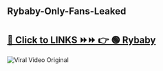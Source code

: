 
 ## Rybaby-Only-Fans-Leaked

# <h2><a href="https://clipsfans.com/Rybaby&ref=git">🔗 Click to LINKS ⏩⏩ 👉 🟢 Rybaby </a></h2>

<a href="https://clipsfans.com/Rybaby&ref=git" rel="nofollow" data-target="animated-image.originalLink"><img src="https://i.ibb.co.com/xMMVF88/686577567.gif" alt="Viral Video Original" style="max-width: 100%; display: inline-block;" data-target="animated-image.originalImage"></a>
